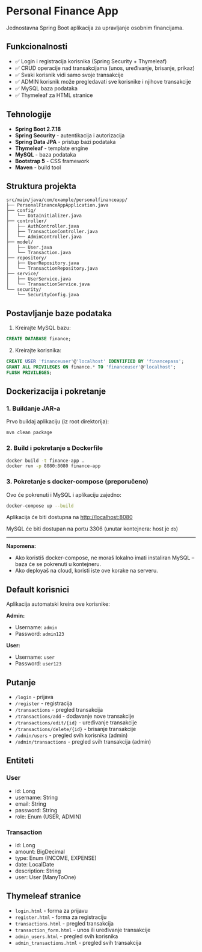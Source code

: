 # Personal Finance App

Jednostavna Spring Boot aplikacija za upravljanje osobnim financijama.

## Funkcionalnosti

- ✅ Login i registracija korisnika (Spring Security + Thymeleaf)
- ✅ CRUD operacije nad transakcijama (unos, uređivanje, brisanje, prikaz)
- ✅ Svaki korisnik vidi samo svoje transakcije
- ✅ ADMIN korisnik može pregledavati sve korisnike i njihove transakcije
- ✅ MySQL baza podataka
- ✅ Thymeleaf za HTML stranice

## Tehnologije

- **Spring Boot 2.7.18**
- **Spring Security** - autentikacija i autorizacija
- **Spring Data JPA** - pristup bazi podataka
- **Thymeleaf** - template engine
- **MySQL** - baza podataka
- **Bootstrap 5** - CSS framework
- **Maven** - build tool

## Struktura projekta

```
src/main/java/com/example/personalfinanceapp/
├── PersonalFinanceAppApplication.java
├── config/
│   └── DataInitializer.java
├── controller/
│   ├── AuthController.java
│   ├── TransactionController.java
│   └── AdminController.java
├── model/
│   ├── User.java
│   └── Transaction.java
├── repository/
│   ├── UserRepository.java
│   └── TransactionRepository.java
├── service/
│   ├── UserService.java
│   └── TransactionService.java
└── security/
    └── SecurityConfig.java
```

## Postavljanje baze podataka

1. Kreirajte MySQL bazu:
```sql
CREATE DATABASE finance;
```

2. Kreirajte korisnika:
```sql
CREATE USER 'financeuser'@'localhost' IDENTIFIED BY 'financepass';
GRANT ALL PRIVILEGES ON finance.* TO 'financeuser'@'localhost';
FLUSH PRIVILEGES;
```

## Dockerizacija i pokretanje

### 1. Buildanje JAR-a

Prvo buildaj aplikaciju (iz root direktorija):

```bash
mvn clean package
```

### 2. Build i pokretanje s Dockerfile

```bash
docker build -t finance-app .
docker run -p 8080:8080 finance-app
```

### 3. Pokretanje s docker-compose (preporučeno)

Ovo će pokrenuti i MySQL i aplikaciju zajedno:

```bash
docker-compose up --build
```

Aplikacija će biti dostupna na [http://localhost:8080](http://localhost:8080)

MySQL će biti dostupan na portu 3306 (unutar kontejnera: host je `db`)

---

**Napomena:**
- Ako koristiš docker-compose, ne moraš lokalno imati instaliran MySQL – baza će se pokrenuti u kontejneru.
- Ako deployaš na cloud, koristi iste ove korake na serveru.

## Default korisnici

Aplikacija automatski kreira ove korisnike:

**Admin:**
- Username: `admin`
- Password: `admin123`

**User:**
- Username: `user`
- Password: `user123`

## Putanje

- `/login` - prijava
- `/register` - registracija
- `/transactions` - pregled transakcija
- `/transactions/add` - dodavanje nove transakcije
- `/transactions/edit/{id}` - uređivanje transakcije
- `/transactions/delete/{id}` - brisanje transakcije
- `/admin/users` - pregled svih korisnika (admin)
- `/admin/transactions` - pregled svih transakcija (admin)

## Entiteti

### User
- id: Long
- username: String
- email: String
- password: String
- role: Enum (USER, ADMIN)

### Transaction
- id: Long
- amount: BigDecimal
- type: Enum (INCOME, EXPENSE)
- date: LocalDate
- description: String
- user: User (ManyToOne)

## Thymeleaf stranice

- `login.html` - forma za prijavu
- `register.html` - forma za registraciju
- `transactions.html` - pregled transakcija
- `transaction_form.html` - unos ili uređivanje transakcije
- `admin_users.html` - pregled svih korisnika
- `admin_transactions.html` - pregled svih transakcija 